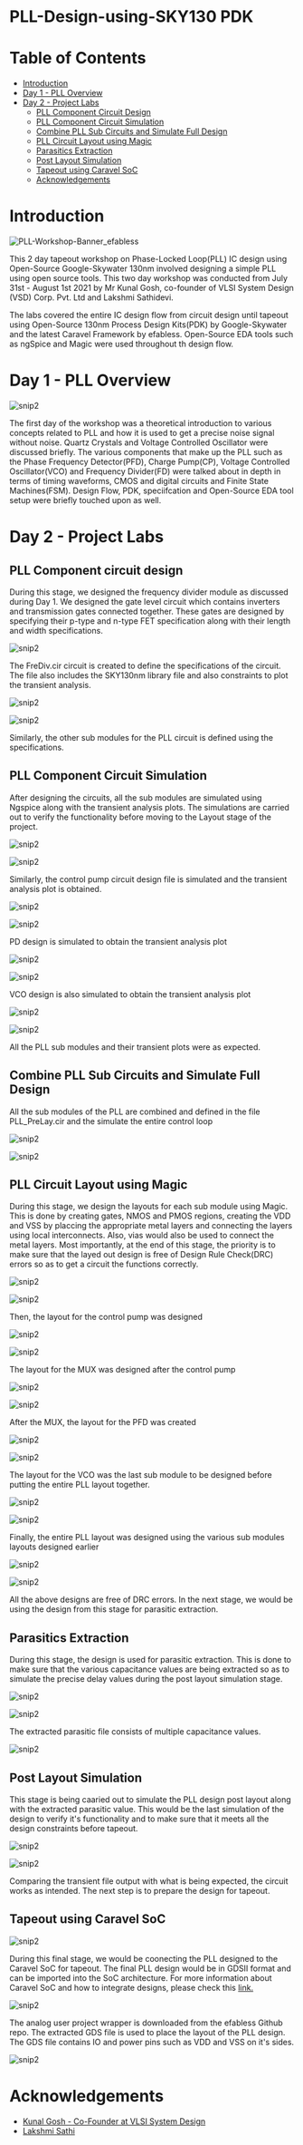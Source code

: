 # PLL-Design-using-SKY130 PDK

# Table of Contents

- [Introduction](#introduction)
- [Day 1 - PLL Overview](#day1)
- [Day 2 - Project Labs](#day2)
  - [PLL Component Circuit Design](#design)
  - [PLL Component Circuit Simulation](#simulation)
  - [Combine PLL Sub Circuits and Simulate Full Design](#combine)
  - [PLL Circuit Layout using Magic](#layout)
  - [Parasitics Extraction](#parasitic)
  - [Post Layout Simulation](#postlayout)
  - [Tapeout using Caravel SoC](#tapeout)
  - [Acknowledgements](#ack)

# Introduction <a name="introduction"></a>

![PLL-Workshop-Banner_efabless](https://user-images.githubusercontent.com/22279620/127746035-1e97e877-5d3e-4bbd-a08c-e5131de5c384.png)

This 2 day tapeout workshop on Phase-Locked Loop(PLL) IC design using Open-Source Google-Skywater 130nm involved designing
a simple PLL using open source tools. This two day workshop was conducted from July 31st - August 1st 2021 by Mr Kunal Gosh, co-founder
of VLSI System Design (VSD) Corp. Pvt. Ltd and Lakshmi Sathidevi.

The labs covered the entire IC design flow from circuit design until tapeout using Open-Source 130nm Process Design Kits(PDK) by Google-Skywater and the latest Caravel Framework by efabless. Open-Source EDA tools such as ngSpice and Magic were used throughout th design flow.

# Day 1 - PLL Overview <a name="day1"></a>

![snip2](https://user-images.githubusercontent.com/22279620/127747417-d6453d93-e0ea-432d-a3bd-f8a44e7c651f.PNG)


The first day of the workshop was a theoretical introduction to various concepts related to PLL and how it is used to get a precise noise signal without noise. Quartz Crystals and Voltage Controlled Oscillator were discussed briefly. The various components that make up the PLL such as the Phase Frequency Detector(PFD), Charge Pump(CP), Voltage Controlled Oscillator(VCO) and Frequency Divider(FD) were talked about in depth in terms of timing waveforms, CMOS and digital circuits and Finite State Machines(FSM). Design Flow, PDK, speciifcation and Open-Source EDA tool setup were briefly touched upon as well.

# Day 2 - Project Labs <a name="day2"></a>

## PLL Component circuit design <a name="design"></a>

During this stage, we designed the frequency divider module as discussed during Day 1. We designed the gate level circuit which contains inverters and transmission gates connected together. These gates are designed by specifying their p-type and n-type FET specification along with their length and width specifications. 

![snip2](https://user-images.githubusercontent.com/22279620/127750060-b4499998-3560-464a-8b3d-47229c796a76.PNG)


The FreDiv.cir circuit is created to define the specifications of the circuit. The file also includes the SKY130nm library file and also constraints to plot the transient analysis.

![snip2](https://user-images.githubusercontent.com/22279620/127766001-df6ab13b-79b3-4d07-bc8e-93c9dea59f27.PNG)

![snip2](https://user-images.githubusercontent.com/22279620/127750153-837ea5ea-b3e2-469a-85fc-45bb84ec36b3.PNG)

Similarly, the other sub modules for the PLL circuit is defined using the specifications.

## PLL Component Circuit Simulation <a name="simulation"></a>

After designing the circuits, all the sub modules are simulated using Ngspice along with the transient analysis plots. The simulations are carried out to verify the functionality before moving to the Layout stage of the project.

![snip2](https://user-images.githubusercontent.com/22279620/127766176-89421591-03fc-47e8-b5c6-68cd1f6173cb.PNG)

![snip2](https://user-images.githubusercontent.com/22279620/127766219-3586040b-ea68-433b-8b9c-29b9c53dbe82.PNG)


Similarly, the control pump circuit design file is simulated and the transient analysis plot is obtained. 

![snip2](https://user-images.githubusercontent.com/22279620/127766302-c8f37fda-4060-4854-9a78-43b0eed95a68.PNG)

![snip2](https://user-images.githubusercontent.com/22279620/127766323-86a4935d-6f49-4925-9c3d-636eae14bb6c.PNG)

PD design is simulated to obtain the transient analysis plot

![snip2](https://user-images.githubusercontent.com/22279620/127766421-7a231fe9-2d71-43d8-a711-373b7dab5e40.PNG)

![snip2](https://user-images.githubusercontent.com/22279620/127766447-1a4d6e0d-613b-4171-8811-75dae80eefdf.PNG)


VCO design is also simulated to obtain the transient analysis plot

![snip2](https://user-images.githubusercontent.com/22279620/127766503-968090a8-a254-4b0c-a1ed-ee0da590df81.PNG)

![snip2](https://user-images.githubusercontent.com/22279620/127766519-d202f00d-688f-455f-87b4-ca87a5ec5d26.PNG)

All the PLL sub modules and their transient plots were as expected.


## Combine PLL Sub Circuits and Simulate Full Design <a name="combine"></a>

All the sub modules of the PLL are combined and defined in the file PLL_PreLay.cir and the simulate the entire control loop


![snip2](https://user-images.githubusercontent.com/22279620/127767962-efd0c3ec-3ec6-42ca-8407-4424defb8bf9.PNG)

![snip2](https://user-images.githubusercontent.com/22279620/127767982-92ef59b0-ab66-4669-8aa1-fa20243aab79.PNG)

## PLL Circuit Layout using Magic <a name="layout"></a>

During this stage, we design the layouts for each sub module using Magic. This is done by creating gates, NMOS and PMOS regions, creating the VDD and VSS by placcing the appropriate metal layers and connecting the layers using local interconnects. Also, vias would also be used to connect the metal layers. Most importantly, at the end of this stage, the priority is to make sure that the layed out design is free of Design Rule Check(DRC) errors so as to get a circuit the functions correctly.

![snip2](https://user-images.githubusercontent.com/22279620/127768242-5e7c8a06-d7d9-4760-9cbb-c7cc341ae28b.PNG)

![snip2](https://user-images.githubusercontent.com/22279620/127768266-b0cfcc19-3469-411b-a43d-7fdda7f33023.PNG)

Then, the layout for the control pump was designed

![snip2](https://user-images.githubusercontent.com/22279620/127768337-841b24fd-4418-4d3e-866a-c440c7f2a38d.PNG)

![snip2](https://user-images.githubusercontent.com/22279620/127768362-7c043eed-d43b-4817-a231-dc12d6c11f59.PNG)

The layout for the MUX was designed after the control pump

![snip2](https://user-images.githubusercontent.com/22279620/127768408-aec351cd-1092-4ced-bc20-bef17cc4c6ce.PNG)

![snip2](https://user-images.githubusercontent.com/22279620/127768422-f8d7c762-edb6-40bd-94c9-d4da75d4122d.PNG)

After the MUX, the layout for the PFD was created

![snip2](https://user-images.githubusercontent.com/22279620/127768482-93e82472-9c62-45a0-bdca-ff2719259144.PNG)

![snip2](https://user-images.githubusercontent.com/22279620/127768498-df2c5654-a2fd-44b7-854f-38c064c96a77.PNG)

The layout for the VCO was the last sub module to be designed before putting the entire PLL layout together.

![snip2](https://user-images.githubusercontent.com/22279620/127768531-8e0363b6-8dd8-4537-9fdd-c8f1271bea08.PNG)

![snip2](https://user-images.githubusercontent.com/22279620/127768554-0327355e-5ab4-4097-b911-a9e8edf95995.PNG)

Finally, the entire PLL layout was designed using the various sub modules layouts designed earlier

![snip2](https://user-images.githubusercontent.com/22279620/127768614-3ba6a68a-2939-48de-9f92-7043a44b58d8.PNG)

![snip2](https://user-images.githubusercontent.com/22279620/127768636-137a8790-b9cc-4f11-b47f-13ca16b76b19.PNG)

All the above designs are free of DRC errors. In the next stage, we would be using the design from this stage for parasitic extraction.

## Parasitics Extraction <a name="parasitic">

During this stage, the design is used for parasitic extraction. This is done to make sure that the various capacitance values are being extracted so as to simulate
the precise delay values during the post layout simulation stage.

![snip2](https://user-images.githubusercontent.com/22279620/127769168-fdd87b6f-42db-40e3-9327-6ccd34089499.PNG)

![snip2](https://user-images.githubusercontent.com/22279620/127769185-b71a0a4b-4170-4d5b-af6a-4c4ad3337c18.PNG)

The extracted parasitic file consists of multiple capacitance values.

![snip2](https://user-images.githubusercontent.com/22279620/127769266-1abd90ab-5144-47c6-bace-ef535823eb6e.PNG)

## Post Layout Simulation <a name="postlayout">
  
This stage is being caaried out to simulate the PLL design post layout along with the extracted parasitic value. This would be the last simulation of the design to
verify it's functionality and to make sure that it meets all the design constraints before tapeout.

![snip2](https://user-images.githubusercontent.com/22279620/127769401-55cce147-33e3-4417-9f5f-517435661160.PNG)

![snip2](https://user-images.githubusercontent.com/22279620/127769427-e6305800-f28d-44b2-a918-3e41d2c9a81e.PNG)

Comparing the transient file output with what is being expected, the circuit works as intended. The next step is to prepare the design for tapeout.

## Tapeout using Caravel SoC <a name="tapeout"></a>
  
 ![snip2](https://user-images.githubusercontent.com/22279620/127870858-12988d03-a1c8-419f-bf18-0f14e4f4202b.PNG)
  
During this final stage, we would be coonecting the PLL designed to the Caravel SoC for tapeout. The final PLL design would be in GDSII format and can be imported into the 
SoC architecture. For more information about Caravel SoC and how to integrate designs, please check this [link.](https://github.com/efabless/caravel)

![snip2](https://user-images.githubusercontent.com/22279620/127770518-5cd6c9cf-e3ec-4d5e-be78-931630c07d30.PNG)

The analog user project wrapper is downloaded from the efabless Github repo. The extracted GDS file is used to place the layout of the PLL design. The GDS file contains IO and power pins such as VDD and VSS on it's sides.

![snip2](https://user-images.githubusercontent.com/22279620/127773851-e58a8a65-9bc6-4cb9-ab0c-a411aabf7a2d.PNG)

# Acknowledgements <a name="ack"></a>

- [Kunal Gosh - Co-Founder at VLSI System Design](https://github.com/kunalg123)
- [Lakshmi Sathi](https://github.com/lakshmi-sathi)










